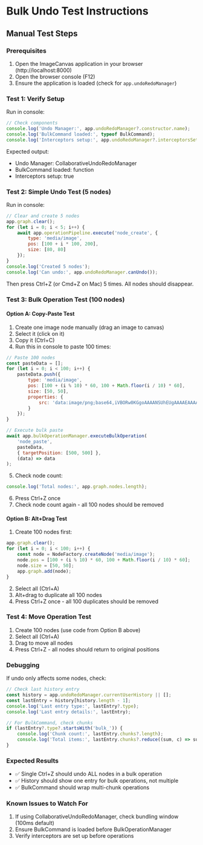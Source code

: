 # Bulk Undo Test Instructions

## Manual Test Steps

### Prerequisites
1. Open the ImageCanvas application in your browser (http://localhost:8000)
2. Open the browser console (F12)
3. Ensure the application is loaded (check for `app.undoRedoManager`)

### Test 1: Verify Setup
Run in console:
```javascript
// Check components
console.log('Undo Manager:', app.undoRedoManager?.constructor.name);
console.log('BulkCommand loaded:', typeof BulkCommand);
console.log('Interceptors setup:', app.undoRedoManager?.interceptorsSetUp);
```

Expected output:
- Undo Manager: CollaborativeUndoRedoManager
- BulkCommand loaded: function
- Interceptors setup: true

### Test 2: Simple Undo Test (5 nodes)
Run in console:
```javascript
// Clear and create 5 nodes
app.graph.clear();
for (let i = 0; i < 5; i++) {
    await app.operationPipeline.execute('node_create', {
        type: 'media/image',
        pos: [100 + i * 100, 200],
        size: [80, 80]
    });
}
console.log('Created 5 nodes');
console.log('Can undo:', app.undoRedoManager.canUndo());
```

Then press Ctrl+Z (or Cmd+Z on Mac) 5 times. All nodes should disappear.

### Test 3: Bulk Operation Test (100 nodes)

#### Option A: Copy-Paste Test
1. Create one image node manually (drag an image to canvas)
2. Select it (click on it)
3. Copy it (Ctrl+C)
4. Run this in console to paste 100 times:
```javascript
// Paste 100 nodes
const pasteData = [];
for (let i = 0; i < 100; i++) {
    pasteData.push({
        type: 'media/image',
        pos: [100 + (i % 10) * 60, 100 + Math.floor(i / 10) * 60],
        size: [50, 50],
        properties: { 
            src: 'data:image/png;base64,iVBORw0KGgoAAAANSUhEUgAAAAEAAAABCAYAAAAfFcSJAAAADUlEQVR42mNkYPhfDwAChwGA60e6kgAAAABJRU5ErkJggg==' 
        }
    });
}

// Execute bulk paste
await app.bulkOperationManager.executeBulkOperation(
    'node_paste',
    pasteData,
    { targetPosition: [500, 500] },
    (data) => data
);
```

5. Check node count:
```javascript
console.log('Total nodes:', app.graph.nodes.length);
```

6. Press Ctrl+Z once
7. Check node count again - all 100 nodes should be removed

#### Option B: Alt+Drag Test
1. Create 100 nodes first:
```javascript
app.graph.clear();
for (let i = 0; i < 100; i++) {
    const node = NodeFactory.createNode('media/image');
    node.pos = [100 + (i % 10) * 60, 100 + Math.floor(i / 10) * 60];
    node.size = [50, 50];
    app.graph.add(node);
}
```

2. Select all (Ctrl+A)
3. Alt+drag to duplicate all 100 nodes
4. Press Ctrl+Z once - all 100 duplicates should be removed

### Test 4: Move Operation Test
1. Create 100 nodes (use code from Option B above)
2. Select all (Ctrl+A)
3. Drag to move all nodes
4. Press Ctrl+Z - all nodes should return to original positions

### Debugging

If undo only affects some nodes, check:
```javascript
// Check last history entry
const history = app.undoRedoManager.currentUserHistory || [];
const lastEntry = history[history.length - 1];
console.log('Last entry type:', lastEntry?.type);
console.log('Last entry details:', lastEntry);

// For BulkCommand, check chunks
if (lastEntry?.type?.startsWith('bulk_')) {
    console.log('Chunk count:', lastEntry.chunks?.length);
    console.log('Total items:', lastEntry.chunks?.reduce((sum, c) => sum + c.items.length, 0));
}
```

### Expected Results
- ✅ Single Ctrl+Z should undo ALL nodes in a bulk operation
- ✅ History should show one entry for bulk operations, not multiple
- ✅ BulkCommand should wrap multi-chunk operations

### Known Issues to Watch For
1. If using CollaborativeUndoRedoManager, check bundling window (100ms default)
2. Ensure BulkCommand is loaded before BulkOperationManager
3. Verify interceptors are set up before operations